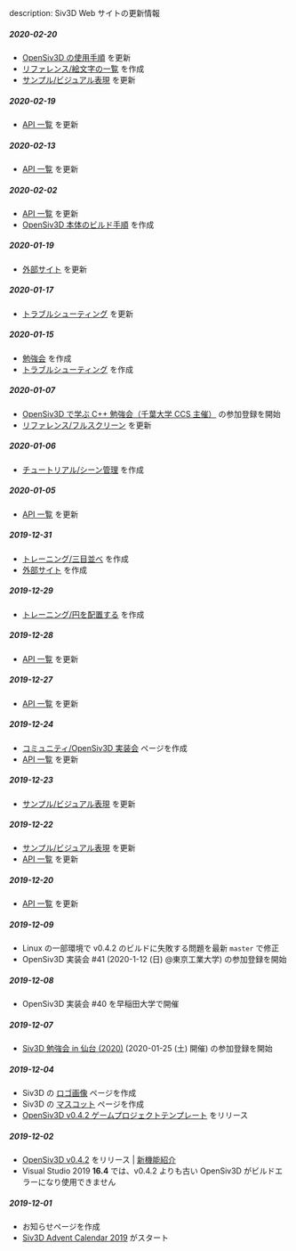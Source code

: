description: Siv3D Web サイトの更新情報

##### 2020-02-20
- [OpenSiv3D の使用手順](https://siv3d.github.io/ja-jp/) を更新
- [リファレンス/絵文字の一覧](https://siv3d.github.io/ja-jp/reference/emojis/) を作成
- [サンプル/ビジュアル表現](https://siv3d.github.io/ja-jp/sample/visual/) を更新

##### 2020-02-19
- [API 一覧](https://siv3d.github.io/ja-jp/api/api/) を更新

##### 2020-02-13
- [API 一覧](https://siv3d.github.io/ja-jp/api/api/) を更新

##### 2020-02-02
- [API 一覧](https://siv3d.github.io/ja-jp/api/api/) を更新
- [OpenSiv3D 本体のビルド手順](https://siv3d.github.io/ja-jp/articles/build/) を作成

##### 2020-01-19
- [外部サイト](https://siv3d.github.io/ja-jp/external/external/) を更新

##### 2020-01-17
- [トラブルシューティング](https://siv3d.github.io/ja-jp/articles/troubleshooting/) を更新

##### 2020-01-15
- [勉強会](https://siv3d.github.io/ja-jp/community/study-meeting/) を作成
- [トラブルシューティング](https://siv3d.github.io/ja-jp/articles/troubleshooting/) を作成

##### 2020-01-07
- [OpenSiv3D で学ぶ C++ 勉強会（千葉大学 CCS 主催）](https://connpass.com/event/159065/) の参加登録を開始
- [リファレンス/フルスクリーン](https://siv3d.github.io/ja-jp/reference/fullscreen/) を更新

##### 2020-01-06
- [チュートリアル/シーン管理](https://siv3d.github.io/ja-jp/tutorial/scene-manager/) を作成

##### 2020-01-05
- [API 一覧](https://siv3d.github.io/ja-jp/api/api/) を更新

##### 2019-12-31
- [トレーニング/三目並べ](https://siv3d.github.io/ja-jp/training/2-1/) を作成
- [外部サイト](https://siv3d.github.io/ja-jp/external/external/) を作成

##### 2019-12-29
- [トレーニング/円を配置する](https://siv3d.github.io/ja-jp/training/1-1/) を作成

##### 2019-12-28
- [API 一覧](https://siv3d.github.io/ja-jp/api/api/) を更新

##### 2019-12-27
- [API 一覧](https://siv3d.github.io/ja-jp/api/api/) を更新

##### 2019-12-24
- [コミュニティ/OpenSiv3D 実装会](https://siv3d.github.io/ja-jp/community/dev-day/) ページを作成
- [API 一覧](https://siv3d.github.io/ja-jp/api/api/) を更新

##### 2019-12-23
- [サンプル/ビジュアル表現](https://siv3d.github.io/ja-jp/sample/visual/) を更新

##### 2019-12-22
- [サンプル/ビジュアル表現](https://siv3d.github.io/ja-jp/sample/visual/) を更新
- [API 一覧](https://siv3d.github.io/ja-jp/api/api/) を更新

##### 2019-12-20
- [API 一覧](https://siv3d.github.io/ja-jp/api/api/) を更新

##### 2019-12-09
- Linux の一部環境で v0.4.2 のビルドに失敗する問題を最新 `master` で修正
- OpenSiv3D 実装会 #41 (2020-1-12 (日) @東京工業大学) の参加登録を開始

##### 2019-12-08
- OpenSiv3D 実装会 #40 を早稲田大学で開催

##### 2019-12-07
- [Siv3D 勉強会 in 仙台 (2020)](https://connpass.com/event/158509/) (2020-01-25 (土) 開催) の参加登録を開始

##### 2019-12-04
- Siv3D の [ロゴ画像](https://siv3d.github.io/ja-jp/logo/logo/) ページを作成
- Siv3D の [マスコット](https://siv3d.github.io/ja-jp/mascot/mascot/) ページを作成
- [OpenSiv3D v0.4.2 ゲームプロジェクトテンプレート](https://github.com/Siv3D/GameTemplate) をリリース

##### 2019-12-02
- [OpenSiv3D v0.4.2](https://github.com/Siv3D/OpenSiv3D) をリリース | [新機能紹介](https://siv3d.github.io/ja-jp/news/v042/)
- Visual Studio 2019 **16.4** では、v0.4.2 よりも古い OpenSiv3D がビルドエラーになり使用できません

##### 2019-12-01 
- お知らせページを作成
- [Siv3D Advent Calendar 2019](https://qiita.com/advent-calendar/2019/siv3d) がスタート

